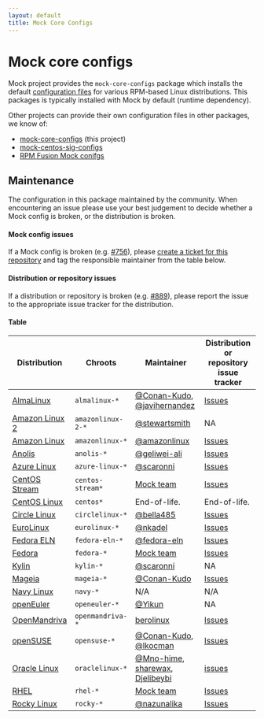 ```yaml
---
layout: default
title: Mock Core Configs
---
```


# Mock core configs

Mock project provides the `mock-core-configs` package which installs the default
[configuration files](configuration) for various RPM-based Linux distributions.
This packages is typically installed with Mock by default (runtime dependency).

Other projects can provide their own configuration files in other packages, we
know of:

* [mock-core-configs](https://github.com/rpm-software-management/mock/tree/main/mock-core-configs) (this project)
* [mock-centos-sig-configs](https://pagure.io/centos-sig-hyperscale/mock-centos-sig-configs)
* [RPM Fusion Mock conifgs](https://github.com/rpmfusion-infra/mock-rpmfusion)


## Maintenance

The configuration in this package maintained by the community.
When encountering an issue please use your best judgement to decide
whether a Mock config is broken, or the distribution is broken.


#### Mock config issues

If a Mock config is broken (e.g. [#756][mock-756]), please
[create a ticket for this repository][mock-issues]
and tag the responsible maintainer from the table below.


#### Distribution or repository issues

If a distribution or repository is broken (e.g. [#889][mock-889]),
please report the issue to the appropriate issue tracker for the
distribution.


#### Table

| Distribution                                                                   | Chroots           | Maintainer                                                            | Distribution or repository issue tracker |
| ------------------------------------------------------------------------------ | ----------------- | --------------------------------------------------------------------- | ------------- |
| [AlmaLinux](https://almalinux.org/)                                            | `almalinux-*`     | [@Conan-Kudo](https://github.com/Conan-Kudo), [@javihernandez](https://github.com/javihernandez) | [Issues](https://bugs.almalinux.org/)  |
| [Amazon Linux 2](https://aws.amazon.com/amazon-linux-2/)                       | `amazonlinux-2-*` | [@stewartsmith](https://github.com/stewartsmith)                      | NA  |
| [Amazon Linux](https://aws.amazon.com/linux/amazon-linux-2023/)                | `amazonlinux-*`   | [@amazonlinux](https://github.com/amazonlinux)                        | [Issues](https://github.com/amazonlinux/amazon-linux-2023/issues)  |
| [Anolis](https://openanolis.cn/)                                               | `anolis-*`        | [@geliwei-ali](https://github.com/geliwei-ali)                        | [Issues](https://bugzilla.openanolis.cn/)  |
| [Azure Linux](https://github.com/microsoft/azurelinux)                         | `azure-linux-*`   | [@scaronni](https://github.com/scaronni)                              | [Issues](https://github.com/microsoft/azurelinux/issues)  |
| [CentOS Stream](https://www.centos.org/centos-stream/)                         | `centos-stream*`  | [Mock team][]                                                         | [Issues](https://issues.redhat.com/projects/CS)  |
| [CentOS Linux](https://www.centos.org/centos-linux/)                           | `centos*`         | End-of-life.                                                          | End-of-life.  |
| [Circle Linux](https://cclinux.org/)                                           | `circlelinux-*`   | [@bella485](https://github.com/bella485)                              | [Issues](https://bugzilla.cclinux.org/)  |
| [EuroLinux](https://en.euro-linux.com/)                                        | `eurolinux-*`     | [@nkadel](https://github.com/nkadel)                                  | [Issues](https://github.com/EuroLinux/eurolinux-distro-bugs-and-rfc)  |
| [Fedora ELN](https://docs.fedoraproject.org/en-US/eln/)                        | `fedora-eln-*`    | [@fedora-eln](https://github.com/fedora-eln)                          | [Issues](https://github.com/fedora-eln/eln/issues)  |
| [Fedora](https://fedoraproject.org/)                                           | `fedora-*`        | [Mock team][]                                                         | [Issues](https://github.com/rpm-software-management/mock/issues) |
| [Kylin](https://kylinos.cn/)                                                   | `kylin-*`         | [@scaronni](https://github.com/scaronni)                              | NA  |
| [Mageia](https://www.mageia.org/en/)                                           | `mageia-*`        | [@Conan-Kudo](https://github.com/Conan-Kudo)                          | [Issues](https://bugs.mageia.org/)  |
| [Navy Linux](https://navylinux.org/)                                           | `navy-*`          | N/A                                                                   | N/A |
| [openEuler](https://www.openeuler.org/en/)                                     | `openeuler-*`     | [@Yikun](https://github.com/Yikun)                                    | NA  |
| [OpenMandriva](https://www.openmandriva.org/)                                  | `openmandriva-*`  | [berolinux](https://github.com/berolinux)                             | [Issues](https://github.com/OpenMandrivaAssociation/distribution/issues)  |
| [openSUSE](https://www.opensuse.org/)                                          | `opensuse-*`      | [@Conan-Kudo](https://github.com/Conan-Kudo), [@lkocman](https://github.com/lkocman) | [Issues](https://bugzilla.opensuse.org/)  |
| [Oracle Linux](https://www.oracle.com/linux/)                                  | `oraclelinux-*`   | [@Mno-hime](https://github.com/Mno-hime), [sharewax](https://github.com/sharewax), [Djelibeybi](https://github.com/Djelibeybi) | [issues](https://github.com/oracle/oracle-linux/issues) |
| [RHEL](https://www.redhat.com/en/technologies/linux-platforms/enterprise-linux)| `rhel-*`          | [Mock team][]                                                         | [Issues](https://issues.redhat.com/projects/RHEL)  |
| [Rocky Linux](https://rockylinux.org/)                                         | `rocky-*`         | [@nazunalika](https://github.com/nazunalika)                          | [Issues](https://bugs.rockylinux.org/)  |


[Mock team]: https://github.com/orgs/rpm-software-management/teams/mock-team
[mock-issues]: https://github.com/rpm-software-management/mock/issues
[mock-756]: https://github.com/rpm-software-management/mock/issues/756
[mock-889]: https://github.com/rpm-software-management/mock/issues/889
